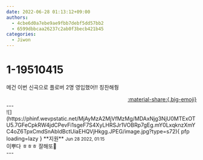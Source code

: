 ```yaml
---
date: 2022-06-28 01:13:12+09:00
authors:
  - 4cbe6d0a7ebe9ae9fbb7debf5dd57bb2
  - 6599dbbcaa26237c2ab0f3becb421b45
categories:
  - Jiwon
---
```


# 1-19510415

<div class="post-container" markdown="1">
<div class="content-container md-sidebar__scrollwrap" markdown="1">

메건 이번 신곡으로 플로버 2명 영입했어!! 칭찬해줭

</div>
</div>

<div style="text-align: right;" markdown="1">
<a href="https://weverse.io/fromis9/fanpost/1-19510415" style="text-align: right;">:material-share:{.big-emoji}</a>
</div>
---

<div class="comments-container md-sidebar__scrollwrap" markdown="1">
<div class="comment" markdown="1">
<div class='id-container' markdown="1">
![](https://phinf.wevpstatic.net/MjAyMzA2MjVfMzMg/MDAxNjg3NjU0MTExOTU5.7GFeCpkRW4jdCPevFi1sgeF7S4XyLHRSJr1VOBRp7gEg.mY0LxqknzXmYC4oZ6TpxCmdSnAbldBctUiaEHQVjHkgg.JPEG/image.jpg?type=s72){ pfp loading=lazy }
**<span class="artist">지원</span>** <small>Jun 28 2022, 01:15</small><br>
</div>
<div class='comment-body' markdown="1">
이뿌다 ㅎㅎㅎ 잘해또💙
</div>
</div>
</div>
---
